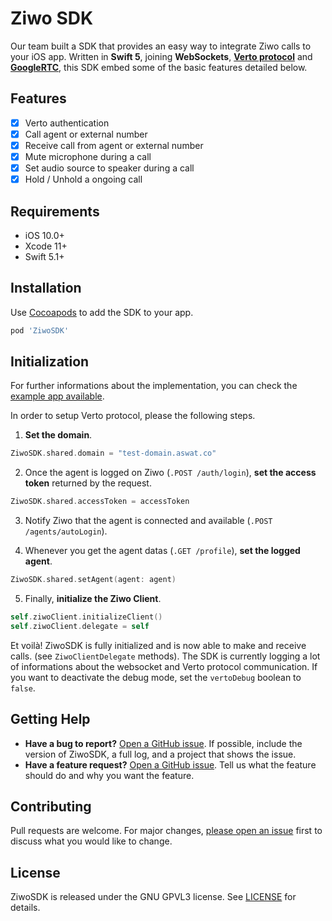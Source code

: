 # Ziwo SDK

Our team built a SDK that provides an easy way to integrate Ziwo calls to your iOS app. Written in **Swift 5**, joining **WebSockets**, **[Verto protocol](https://evoluxbr.github.io/verto-docs/)** and **[GoogleRTC](https://webrtc.org/)**, this SDK embed some of the basic features detailed below.

## Features

- [x] Verto authentication
- [x] Call agent or external number
- [x] Receive call from agent or external number
- [x] Mute microphone during a call
- [x] Set audio source to speaker during a call
- [x] Hold / Unhold a ongoing call

## Requirements
- iOS 10.0+
- Xcode 11+
- Swift 5.1+


## Installation

Use [Cocoapods](https://guides.cocoapods.org/using/getting-started.html) to add the SDK to your app.

```bash
pod 'ZiwoSDK'
```

## Initialization

For further informations about the implementation, you can check the [example app available](https://github.com/KalvadTech/ziwo-sdk-ios/tree/master/ZiwoExampleApp).

In order to setup Verto protocol, please the following steps.

1. **Set the domain**.

```swift
ZiwoSDK.shared.domain = "test-domain.aswat.co"
```

2.  Once the agent is logged on Ziwo (`.POST /auth/login`), **set the access token** returned by the request.

```swift
ZiwoSDK.shared.accessToken = accessToken
```

3. Notify Ziwo that the agent is connected and available (`.POST /agents/autoLogin`).

4. Whenever you get the agent datas (`.GET /profile`), **set the logged agent**.

```swift
ZiwoSDK.shared.setAgent(agent: agent)
```

5. Finally, **initialize the Ziwo Client**.

```swift
self.ziwoClient.initializeClient()
self.ziwoClient.delegate = self
```

Et voilà! ZiwoSDK is fully initialized and is now able to make and receive calls. (see `ZiwoClientDelegate` methods).
The SDK is currently logging a lot of informations about the websocket and Verto protocol communication.
If you want to deactivate the debug mode, set the `vertoDebug` boolean to `false`.

## Getting Help

- **Have a bug to report?** [Open a GitHub issue](https://github.com/KalvadTech/ziwo-sdk-ios/issues). If possible, include the version of ZiwoSDK, a full log, and a project that shows the issue.
- **Have a feature request?** [Open a GitHub issue](https://github.com/KalvadTech/ziwo-sdk-ios/issues). Tell us what the feature should do and why you want the feature.


## Contributing
Pull requests are welcome. For major changes, [please open an issue](https://github.com/KalvadTech/ziwo-sdk-ios/issues) first to discuss what you would like to change.

## License
ZiwoSDK is released under the GNU GPVL3 license. See [LICENSE](https://github.com/KalvadTech/ziwo-sdk-ios/blob/master/LICENSE) for details.
